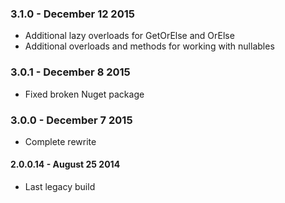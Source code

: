 ### 3.1.0 - December 12 2015
* Additional lazy overloads for GetOrElse and OrElse
* Additional overloads and methods for working with nullables

### 3.0.1 - December 8 2015
* Fixed broken Nuget package

### 3.0.0 - December 7 2015
* Complete rewrite

#### 2.0.0.14 - August 25 2014
* Last legacy build

